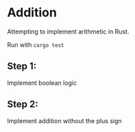 # Addition

Attempting to implement arithmetic in Rust.

Run with `cargo test`

## Step 1:
Implement boolean logic

## Step 2:
Implement addition without the plus sign

